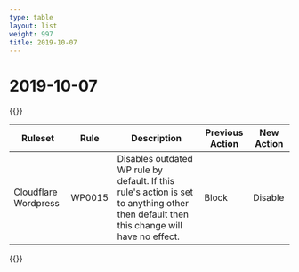 ```yaml
---
type: table
layout: list
weight: 997
title: 2019-10-07
---
```


# 2019-10-07

{{<table-wrap>}}<table style="width: 100%">

<thead>
  <tr>
    <th>Ruleset</th>
    <th>Rule</th>
    <th>Description</th>
    <th>Previous Action</th>
    <th>New Action</th>
  </tr>
</thead>
<tbody>
  <tr>
    <td>Cloudflare Wordpress</td>
    <td>WP0015</td>
    <td>
      Disables outdated WP rule by default. If this rule's action is set to anything other then
      default then this change will have no effect.
    </td>
    <td>Block</td>
    <td>Disable</td>
  </tr>
</tbody>

</table>{{</table-wrap>}}
